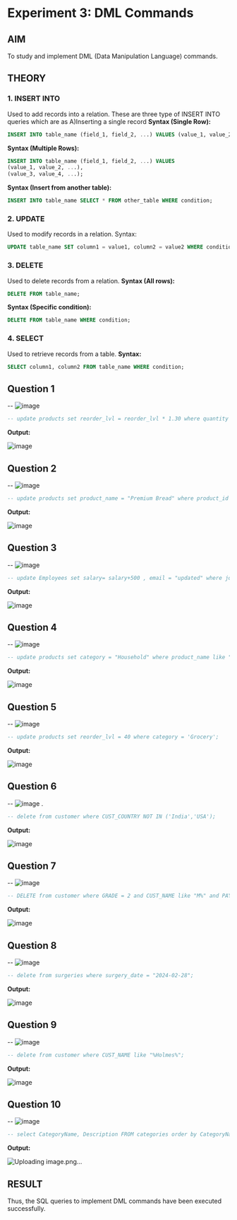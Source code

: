 # Experiment 3: DML Commands

## AIM
To study and implement DML (Data Manipulation Language) commands.

## THEORY

### 1. INSERT INTO
Used to add records into a relation.
These are three type of INSERT INTO queries which are as
A)Inserting a single record
**Syntax (Single Row):**
```sql
INSERT INTO table_name (field_1, field_2, ...) VALUES (value_1, value_2, ...);
```
**Syntax (Multiple Rows):**
```sql
INSERT INTO table_name (field_1, field_2, ...) VALUES
(value_1, value_2, ...),
(value_3, value_4, ...);
```
**Syntax (Insert from another table):**
```sql
INSERT INTO table_name SELECT * FROM other_table WHERE condition;
```
### 2. UPDATE
Used to modify records in a relation.
Syntax:
```sql
UPDATE table_name SET column1 = value1, column2 = value2 WHERE condition;
```
### 3. DELETE
Used to delete records from a relation.
**Syntax (All rows):**
```sql
DELETE FROM table_name;
```
**Syntax (Specific condition):**
```sql
DELETE FROM table_name WHERE condition;
```
### 4. SELECT
Used to retrieve records from a table.
**Syntax:**
```sql
SELECT column1, column2 FROM table_name WHERE condition;
```
**Question 1**
--
-- ![image](https://github.com/user-attachments/assets/cc97fc63-e426-4a66-bff3-56132a382d12)

```sql
-- update products set reorder_lvl = reorder_lvl * 1.30 where quantity < 0.5* reorder_lvl;
```

**Output:**

![image](https://github.com/user-attachments/assets/844b85fc-6fb4-447f-875a-544f893fe341)



**Question 2**
---
-- ![image](https://github.com/user-attachments/assets/3b763fdc-328b-4db2-a676-4e207cbf56d0)


```sql
-- update products set product_name = "Premium Bread" where product_id = 5;
```

**Output:**

![image](https://github.com/user-attachments/assets/99970b78-d9a2-4ec9-99cb-833c315518ee)


**Question 3**
---
-- ![image](https://github.com/user-attachments/assets/02f565f7-eb4f-40ac-8762-46d7e3bca327)


```sql
-- update Employees set salary= salary+500 , email = "updated" where job_id = "SA_REP" and commission_pct >0.15;
```

**Output:**

![image](https://github.com/user-attachments/assets/f08e7bf6-8c28-4ca7-93f7-2ca14b715df4)


**Question 4**
---
-- ![image](https://github.com/user-attachments/assets/97de0164-ca55-497e-b158-6362fc385a65)


```sql
-- update products set category = "Household" where product_name like "%Detergent%";
```

**Output:**

![image](https://github.com/user-attachments/assets/f2547383-27de-4bb3-a2b7-6131f96bcfa7)


**Question 5**
---
-- ![image](https://github.com/user-attachments/assets/7ec86962-4478-4ba0-8b23-8b08500a1f27)

```sql
-- update products set reorder_lvl = 40 where category = 'Grocery';
```

**Output:**

![image](https://github.com/user-attachments/assets/951625cc-8732-4b5b-9aa7-bbc21775ef5f)


**Question 6**
---
-- ![image](https://github.com/user-attachments/assets/78be3128-0101-4027-b174-f4c92e5cc9ec)
.

```sql
-- delete from customer where CUST_COUNTRY NOT IN ('India','USA');
```

**Output:**

![image](https://github.com/user-attachments/assets/afe6e6f9-8dc0-45e6-bff2-d0d6f2428024)

**Question 7**
---
-- ![image](https://github.com/user-attachments/assets/3f8dc143-c0a5-494b-add0-32fb3b847b2d)


```sql
-- DELETE from customer where GRADE = 2 and CUST_NAME like "M%" and PAYMENT_AMT <3000 ;
```

**Output:**

![image](https://github.com/user-attachments/assets/6cdf3f0f-88ac-4c91-a07e-18f22a5444c8)


**Question 8**
---
-- ![image](https://github.com/user-attachments/assets/1008aa2d-4b38-43f1-81df-3cacc94b140c)


```sql
-- delete from surgeries where surgery_date = "2024-02-28";
```

**Output:**

![image](https://github.com/user-attachments/assets/ad66bb58-8995-4f7d-8c0c-bbb2a3ac7d7d)


**Question 9**
---
-- ![image](https://github.com/user-attachments/assets/e0215afa-955d-4276-b2bf-27fa9881b960)


```sql
-- delete from customer where CUST_NAME like "%Holmes%";
```

**Output:**

![image](https://github.com/user-attachments/assets/a8148f5c-e9ae-4389-acd3-7584036a47a3)


**Question 10**
---
-- ![image](https://github.com/user-attachments/assets/bf751c96-9686-49e5-8834-0f9517823030)


```sql
-- select CategoryName, Description FROM categories order by CategoryName;
```

**Output:**

![Uploading image.png…]()


## RESULT
Thus, the SQL queries to implement DML commands have been executed successfully.
